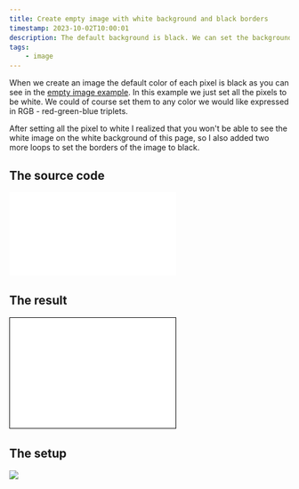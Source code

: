 ```yaml
---
title: Create empty image with white background and black borders
timestamp: 2023-10-02T10:00:01
description: The default background is black. We can set the background to any color. This case we set it to white.
tags:
    - image
---
```


When we create an image the default color of each pixel is black as you can see in the [empty image example](/create-empty-image).
In this example we just set all the pixels to be white. We could of course set them to any color we would like expressed in RGB - red-green-blue triplets.

After setting all the pixel to white I realized that you won't be able to see the white image on the white background of this page, so I also added two
more loops to set the borders of the image to black.

## The source code

![](examples/create-white-image/src/main.rs)

## The result

![](examples/create-white-image/white.png)


## The setup

![](examples/create-white-image/Cargo.toml)

